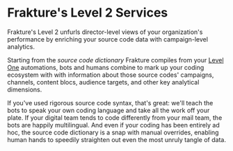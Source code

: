 # Frakture's Level 2 Services

Frakture's Level 2 unfurls director-level views of your organization's performance by enriching your source code data with campaign-level analytics.

Starting from the *source code dictionary* Frakture compiles from your [Level One](level1/level1_intro) automations, bots and humans combine to mark up your coding ecosystem with with information about those source codes' campaigns, channels, content blocs, audience targets, and other key analytical dimensions.

If you've used rigorous source code syntax, that's great: we'll teach the bots to speak your own coding language and take all the work off your plate. If your digital team tends to code differently from your mail team, the bots are happily multilingual. And even if your coding has been entirely ad hoc, the source code dictionary is a snap with manual overrides, enabling human hands to speedily straighten out even the most unruly tangle of data.
